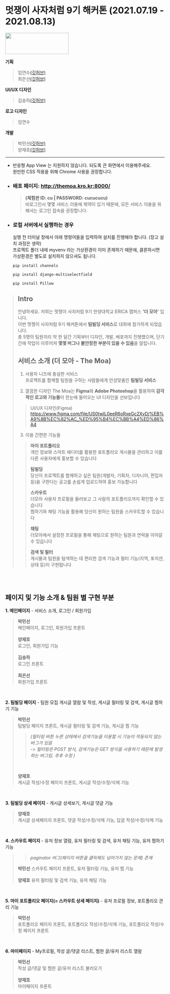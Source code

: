 # 멋쟁이 사자처럼 9기 해커톤 (2021.07.19 - 2021.08.13)

<img src="./hackathon/static/img/logo.png" width="200px" height="67px">

**기획** 
> 임연수[(깃허브)](https://github.com/ylim2548)<br>
> 최은선[(깃허브)](https://github.com/thisissilverline)

**UI/UX 디자인**
> 김송하[(깃허브)](https://github.com/kimsongha)

**로고 디자인**
> 임연수

**개발**
> 박민선[(깃허브)](https://github.com/minSsan) <br>
> 양재호[(깃허브)](https://github.com/Jae12ho)

<hr>

* 반응형 App View 는 지원하지 않습니다. 되도록 큰 화면에서 이용해주세요. <br>
원만한 CSS 적용을 위해 Chrome 사용을 권장합니다.

* ### 배포 페이지: http://themoa.kro.kr:8000/ 
  > <strong>(체험판 ID: cu | PASSWORD: cucucucu)</strong> <br>
  > 비로그인시 몇몇 서비스 이용에 제약이 있기 때문에, 모든 서비스 이용을 위해서는 로그인 접속을 권장합니다.

* ### 로컬 서버에서 실행하는 경우

  실행 전 터미널 창에서 아래 명령어들을 입력하여 설치를 진행해야 합니다. (장고 설치 과정은 생략) <br>
  프로젝트 폴더 내에 myvenv 라는 가상환경이 이미 존재하기 때문에, 클론하시면 가상환경은 별도로 설치하지 않으셔도 됩니다.
  
  ```
  pip install channels
  ```
  ```
  pip install django-multiselectfield
  ```
  ```
  pip install Pillow
  ```

> Intro
> -----
>  안녕하세요. 저희는 멋쟁이 사자처럼 9기 한양대학교 ERICA 캠퍼스 **'더 모아'** 입니다. <br>
>  이번 멋쟁이 사자처럼 9기 해커톤에서 **팀빌딩 서비스**로 대회에 참가하게 되었습니다. <br>
>  총 5명의 팀원끼리 약 한 달간 기획부터 디자인, 개발, 배포까지 진행했으며, 단기간에 작업이 이루어져 **몇몇 버그나 불안정한 부분이 있을 수 있음**을 알립니다. 
>  
> ## 서비스 소개 (더 모아 - The Moa)
> 1. 사용자 니즈에 충실한 서비스   
> 프로젝트를 함께할 팀원을 구하는 사람들에게 안성맞춤인 **팀빌딩 서비스**
> 
> 2. 깔끔한 디자인
> The Moa는 **Figma**와 **Adobe Photoshop**을 활용하여 **감각적인 로고와 기능들**이 한눈에 들어오는 UI 디자인을 선보입니다
> > UI/UX 디자인(Figma) <br>
> > https://www.figma.com/file/US0twIL0eeR6oRxeGc2XvD/%EB%A9%8B%EC%82%AC_%ED%95%B4%EC%BB%A4%ED%86%A4
> 
> 3. 이용 간편한 기능들
> > <strong>마이 포트폴리오</strong> <br>
>   개인 정보와 스마트 에디터를 활용한 포트폴리오 게시물을 관리하고 이를 다른 사용자에게 홍보할 수 있습니다
> >
> > <strong>팀빌딩</strong><br>
> >   당신이 프로젝트를 함께하고 싶은 팀원(개발자, 기획자, 디자니어, 편집자 등)을 구한다는 공고를 손쉽게 업로드하여 홍보 가능합니다
> >
> > <strong>스카우트</strong><br>
> >   더모아 사용자 프로필을 둘러보고 그 사람의 포트폴리오까지 확인할 수 있습니다<br>
> >   찜하기와 채팅 기능을 활용해 당신이 원하는 팀원을 스카우트할 수 있습니다
> >
> > <strong>채팅</strong><br>
> >   더모아에서 설정한 프로필을 통해 채팅으로 원하는 팀원과 연락을 이어갈 수 있습니다
> > 
> > <strong>검색 및 필터</strong><br>
> >   게시물과 팀원을 탐색하는 데 편리한 검색 기능과 필터 기능(지역, 포지션, 상태 등)이 구현됩니다

<br>
<br>

## 페이지 및 기능 소개 & 팀원 별 구현 부분
**1. 메인페이지** - 서비스 소개, 로그인 / 회원가입
  > **박민선**   
  > 메인페이지, 로그인, 회원가입 프론트<br>
  > <br>
  > **양재호**   
  > 로그인, 회원가입 기능<br>
  > <br>
  > **김송하**   
  > 로그인 프론트<br>
  > <br>
  > **최은선**  
  > 회원가입 프론트
<br>

**2. 팀빌딩 페이지** - 팀원 모집 게시글 열람 및 작성, 게시글 필터링 및 검색, 게시글 찜하기 기능
  > **박민선**   
  > 팀빌딩 페이지 프론트, 게시글 필터링 및 검색 기능, 게시글 찜 기능 <br>
  > >   _(필터링 버튼 누른 상태에서 검색기능을 이용할 시 기능이 작동되지 않는 버그가 있음<br>
  > >     -> 필터링은 POST 방식, 검색기능은 GET 방식을 사용하기 때문에 발생하는 버그임. 추후 수정 )_<br>
  > 
  > <br>
  > 
  > **양재호**   
  > 게시글 작성/수정 페이지 프론트, 게시글 작성/수정/삭제 기능
<br>

**3. 팀빌딩 상세 페이지** - 게시글 상세보기, 게시글 댓글 기능
  > **양재호**   
  > 게시글 상세페이지 프론트, 댓글 작성/수정/삭제 기능, 답글 작성/수정/삭제 기능
<br>

**4. 스카우트 페이지** - 유저 정보 열람, 유저 필터링 및 검색, 유저 채팅 기능, 유저 찜하기 기능
  > >   _paginator 버그(페이지 버튼을 클릭해도 넘어가지 않는 문제) 존재_
  > 
  > **박민선**
  > 스카우트 페이지 프론트, 유저 필터링 기능, 유저 찜 기능<br>
  > <br>
  > **양재호**
  > 유저 필터링 및 검색 기능, 유저 채팅 기능
<br>

**5. 마이 포트폴리오 페이지(= 스카우트 상세 페이지)** - 유저 프로필 정보, 포트폴리오 관리 기능
  > **박민선**   
  > 포트폴리오 페이지 프론트, 포트폴리오 작성/수정/삭제 기능, 포트폴리오 작성/수정 페이지 프론트
<br>

**6. 마이페이지** - My프로필, 작성 글/댓글 리스트, 찜한 글/유저 리스트 열람
  > **박민선**   
  > 작성 글/댓글 및 찜한 글/유저 리스트 불러오기<br>
  > <br>
  > **양재호**   
  > 마이페이지 프론트
